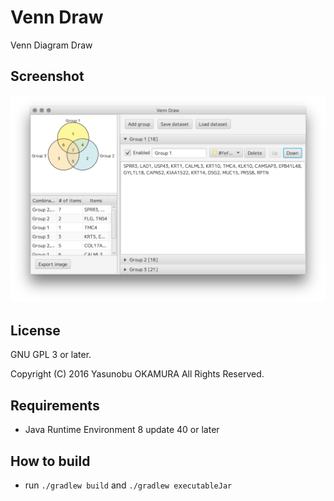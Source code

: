 Venn Draw
=========

Venn Diagram Draw

Screenshot
----------

![Screenshot](./images/screenshot1.png)

License
-------

GNU GPL 3 or later.

Copyright (C) 2016 Yasunobu OKAMURA All Rights Reserved.

Requirements
------------

* Java Runtime Environment 8 update 40 or later

How to build
-----------

* run `./gradlew build` and `./gradlew executableJar`

